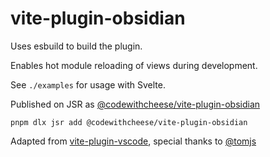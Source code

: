 # vite-plugin-obsidian

Uses esbuild to build the plugin.

Enables hot module reloading of views during development.

See `./examples` for usage with Svelte.

Published on JSR as [@codewithcheese/vite-plugin-obsidian](https://jsr.io/@codewithcheese/vite-plugin-obsidian)

```
pnpm dlx jsr add @codewithcheese/vite-plugin-obsidian
```

Adapted from [vite-plugin-vscode](https://github.com/tomjs/vite-plugin-vscode), special thanks to [@tomjs](https://github.com/tomjs)

